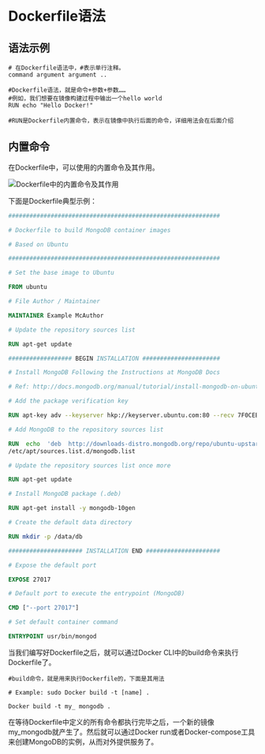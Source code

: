 # Dockerfile语法

## 语法示例

```shell
# 在Dockerfile语法中，#表示单行注释。
command argument argument ..

#Dockerfile语法，就是命令+参数+参数……
#例如，我们想要在镜像构建过程中输出一个hello world
RUN echo "Hello Docker!"

#RUN是Dockerfile内置命令，表示在镜像中执行后面的命令，详细用法会在后面介绍
```

## 内置命令

在Dockerfile中，可以使用的内置命令及其作用。

![Dockerfile中的内置命令及其作用](http://images.dostudy.top/doc/docker/283e915a-26b9-4b2e-bafb-b4edabe4a366.png)

下面是Dockerfile典型示例：

```dockerfile
############################################################

# Dockerfile to build MongoDB container images

# Based on Ubuntu

############################################################

# Set the base image to Ubuntu

FROM ubuntu

# File Author / Maintainer

MAINTAINER Example McAuthor

# Update the repository sources list

RUN apt-get update

################## BEGIN INSTALLATION ######################

# Install MongoDB Following the Instructions at MongoDB Docs

# Ref: http://docs.mongodb.org/manual/tutorial/install-mongodb-on-ubuntu/

# Add the package verification key

RUN apt-key adv --keyserver hkp://keyserver.ubuntu.com:80 --recv 7F0CEB10

# Add MongoDB to the repository sources list

RUN  echo  'deb  http://downloads-distro.mongodb.org/repo/ubuntu-upstart  dist  10gen'  |  tee
/etc/apt/sources.list.d/mongodb.list

# Update the repository sources list once more

RUN apt-get update

# Install MongoDB package (.deb)

RUN apt-get install -y mongodb-10gen

# Create the default data directory

RUN mkdir -p /data/db

##################### INSTALLATION END #####################

# Expose the default port

EXPOSE 27017

# Default port to execute the entrypoint (MongoDB)

CMD ["--port 27017"]

# Set default container command

ENTRYPOINT usr/bin/mongod
```

当我们编写好Dockerfile之后，就可以通过Docker CLI中的build命令来执行Dockerfile了。

```shell
#build命令，就是用来执行Dockerfile的，下面是其用法

# Example: sudo Docker build -t [name] .

Docker build -t my_ mongodb .
```

在等待Dockerfile中定义的所有命令都执行完毕之后，一个新的镜像my_mongodb就产生了。然后就可以通过Docker run或者Docker-compose工具来创建MongoDB的实例，从而对外提供服务了。

